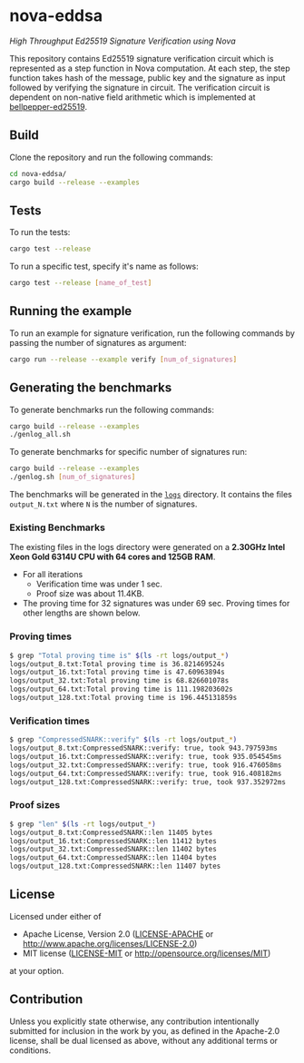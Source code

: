 # nova-eddsa

_High Throughput Ed25519 Signature Verification using Nova_ 

This repository contains Ed25519 signature verification circuit which is represented as a step function in Nova computation. At each step, the step function takes hash of the message, public key and the signature as input followed by verifying the signature in circuit. The verification circuit is dependent on non-native field arithmetic which is implemented at [bellpepper-ed25519](https://github.com/lurk-lab/bellpepper-gadgets/tree/main/crates/ed25519).  

## Build

Clone the repository and run the following commands:
```bash
cd nova-eddsa/
cargo build --release --examples
```

## Tests

To run the tests:
```bash
cargo test --release
```

To run a specific test, specify it's name as follows:
```bash
cargo test --release [name_of_test]
```

## Running the example

To run an example for signature verification, run the following commands by passing the number of signatures as argument:
```bash
cargo run --release --example verify [num_of_signatures]
```

## Generating the benchmarks

To generate benchmarks run  the following commands:

```bash
cargo build --release --examples
./genlog_all.sh
```

To generate benchmarks for specific number of signatures run:
```bash
cargo build --release --examples
./genlog.sh [num_of_signatures]
```

The benchmarks will be generated in the [`logs`](/logs/) directory. It contains the files `output_N.txt` where `N` is the number of signatures.

### Existing Benchmarks
The existing files in the logs directory were generated on a **2.30GHz Intel Xeon Gold 6314U CPU with 64 cores and 125GB RAM**.
- For all iterations
  - Verification time was under 1 sec.
  - Proof size was about 11.4KB.
- The proving time for 32 signatures was under 69 sec. Proving times for other lengths are shown below.

### Proving times
```bash
$ grep "Total proving time is" $(ls -rt logs/output_*)
logs/output_8.txt:Total proving time is 36.821469524s
logs/output_16.txt:Total proving time is 47.60963894s
logs/output_32.txt:Total proving time is 68.826601078s
logs/output_64.txt:Total proving time is 111.198203602s
logs/output_128.txt:Total proving time is 196.445131859s
```

### Verification times
```bash
$ grep "CompressedSNARK::verify" $(ls -rt logs/output_*)
logs/output_8.txt:CompressedSNARK::verify: true, took 943.797593ms
logs/output_16.txt:CompressedSNARK::verify: true, took 935.054545ms
logs/output_32.txt:CompressedSNARK::verify: true, took 916.476058ms
logs/output_64.txt:CompressedSNARK::verify: true, took 916.408182ms
logs/output_128.txt:CompressedSNARK::verify: true, took 937.352972ms
```

### Proof sizes
```bash
$ grep "len" $(ls -rt logs/output_*)
logs/output_8.txt:CompressedSNARK::len 11405 bytes
logs/output_16.txt:CompressedSNARK::len 11412 bytes
logs/output_32.txt:CompressedSNARK::len 11402 bytes
logs/output_64.txt:CompressedSNARK::len 11404 bytes
logs/output_128.txt:CompressedSNARK::len 11407 bytes
```

## License

Licensed under either of

 * Apache License, Version 2.0
   ([LICENSE-APACHE](LICENSE-APACHE) or http://www.apache.org/licenses/LICENSE-2.0)
 * MIT license
   ([LICENSE-MIT](LICENSE-MIT) or http://opensource.org/licenses/MIT)

at your option.

## Contribution

Unless you explicitly state otherwise, any contribution intentionally submitted
for inclusion in the work by you, as defined in the Apache-2.0 license, shall be
dual licensed as above, without any additional terms or conditions.
